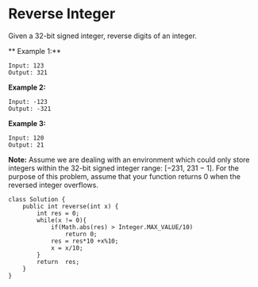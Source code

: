 # Reverse Integer

Given a 32-bit signed integer, reverse digits of an integer.

** Example 1:**
```
Input: 123
Output: 321
```
**Example 2:**
```
Input: -123
Output: -321
```
**Example 3:**
```
Input: 120
Output: 21
```

**Note:**
Assume we are dealing with an environment which could only store integers within the 32-bit signed integer range: [−231,  231 − 1]. For the purpose of this problem, assume that your function returns 0 when the reversed integer overflows.




```
class Solution {
    public int reverse(int x) {
        int res = 0;
        while(x != 0){
            if(Math.abs(res) > Integer.MAX_VALUE/10)
                return 0;
            res = res*10 +x%10;
            x = x/10;
        }      
        return  res;
    }
}
```
